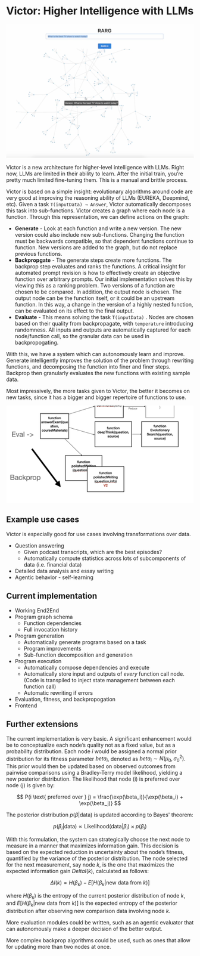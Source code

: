 # Victor: Higher Intelligence with LLMs
![Frontend](readme-image-2.png)

Victor is a new architecture for higher-level intelligence with LLMs. Right now, LLMs are limited in their ability to learn. After the initial train, you’re pretty much limited fine-tuning them. This is a manual and brittle process.

Victor is based on a simple insight: evolutionary algorithms around code are very good at improving the reasoning ability of LLMs (EUREKA, Deepmind, etc). Given a task `T(inputData) → Answer`, Victor automatically decomposes this task into sub-functions. Victor creates a graph where each node is a function. Through this representation, we can define actions on the graph:

- **Generate** - Look at each function and write a new version. The new version could also include new sub-functions. Changing the function must be backwards compatible, so that dependent functions continue to function. New versions are added to the graph, but do not replace previous functions.
- **Backpropgate** - The generate steps create more functions. The backprop step evaluates and ranks the functions.  A critical insight for automated prompt revision is how to effectively create an objective function over arbitrary prompts. Our initial implementation solves this by viewing this as a ranking problem. Two versions of a function are chosen to be compared. In addition, the output node is chosen. The output node can be the function itself, or it could be an upstream function. In this way, a change in the version of a highly nested function, can be evaluated on its effect to the final output.
- **Evaluate** - This means solving the task `T(inputData)` . Nodes are chosen based on their quality from backpropagate, with `temperature` introducing randomness.   All inputs and outputs are automatically captured for each node/function call, so the granular data can be used in backpropogating.

With this, we have a system which can autonomously learn and improve. Generate intelligently improves the solution of the problem through rewriting functions, and decomposing the function into finer and finer steps. Backprop then granularly evaluates the new functions with existing sample data.

Most impressively, the more tasks given to Victor, the better it becomes on new tasks, since it has a bigger and bigger repertoire of functions to use.

![chart](readme-image-1.png)

## Example use cases

Victor is especially good for use cases involving transformations over data.

- Question answering
    - Given podcast transcripts, which are the best episodes?
    - Automatically compute statistics across lots of subcomponents of data (i.e. financial data)
- Detailed data analysis and essay writing
- Agentic behavior - self-learning

## Current implementation

- Working End2End
- Program graph schema
    - Function dependencies
    - Full invocation history
- Program generation
    - Automatically generate programs based on a task
    - Program improvements
    - Sub-function decomposition and generation
- Program execution
    - Automatically compose dependencies and execute
    - Automatically store input and outputs of *every* function call node. (Code is transpiled to inject state management between each function call)
    - Automatic rewriting if errors
- Evaluation, fitness, and backpropogation
- Frontend

## Further extensions

The current implementation is very basic. A significant enhancement would be to conceptualize each node’s quality not as a fixed value, but as a probability distribution. Each node $i$ would be assigned a normal prior distribution for its fitness parameter $beta_i$, denoted as $beta_i \sim N(\mu_0, \sigma_0^2)$. This prior would then be updated based on observed outcomes from pairwise comparisons using a Bradley-Terry model likelihood, yielding a new posterior distribution. The likelihood that node \(i\) is preferred over node \(j\) is given by:

$$
P(i \text{ preferred over } j) = \frac{\exp(\beta_i)}{\exp(\beta_i) + \exp(\beta_j)}
$$

The posterior distribution $p(\beta | \text{data})$ is updated according to Bayes' theorem:

$$
p(\beta_i | \text{data}) \propto \text{Likelihood}(\text{data} | \beta_i) \times p(\beta_i)
$$

With this formulation, the system can strategically choose the next node to measure in a manner that maximizes information gain. This decision is based on the expected reduction in uncertainty about the node’s fitness, quantified by the variance of the posterior distribution. The node selected for the next measurement, say node $k$, is the one that maximizes the expected information gain $Delta I(k)$, calculated as follows:

$$
\Delta I(k) = H(\beta_k) - E[H(\beta_k | \text{new data from } k)]
$$

where $H(\beta_k)$ is the entropy of the current posterior distribution of node $k$, and $E[H(\beta_k | \text{new data from } k)]$ is the expected entropy of the posterior distribution after observing new comparison data involving node $k$.

More evaluation modules could be written, such as an agentic evaluator that can autonomously make a deeper decision of the better output. 

More complex backprop algorithms could be used, such as ones that allow for updating more than two nodes at once.
